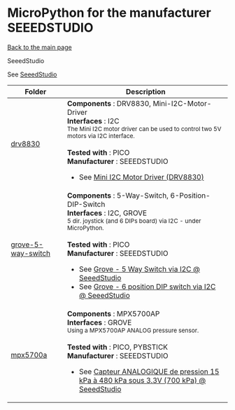 # MicroPython for the manufacturer SEEEDSTUDIO
[Back to the main page](../../readme.md)

SeeedStudio

See
[SeeedStudio](https://www.seeedstudio.com/)
<table>
<thead>
  <th>Folder</th><th>Description</th>
</thead>
<tbody>
  <tr><td><a href="../../../../tree/master/drv8830">drv8830</a></td>
      <td><strong>Components</strong> : DRV8830, Mini-I2C-Motor-Driver<br />
      <strong>Interfaces</strong> : I2C<br />
<small>The Mini I2C motor driver can be used to control two 5V motors via I2C interface.</small><br/><br />
      <strong>Tested with</strong> : PICO<br />
      <strong>Manufacturer</strong> : SEEEDSTUDIO<br />
<ul>
<li>See <a href="https://www.seeedstudio.com/Grove-I2C-Mini-Motor-Driver.html">Mini I2C Motor Driver (DRV8830)</a></li>
</ul>
      </td>
  </tr>
  <tr><td><a href="../../../../tree/master/grove-5-way-switch">grove-5-way-switch</a></td>
      <td><strong>Components</strong> : 5-Way-Switch, 6-Position-DIP-Switch<br />
      <strong>Interfaces</strong> : I2C, GROVE<br />
<small>5 dir. joystick (and 6 DIPs board) via I2C - under MicroPython.</small><br/><br />
      <strong>Tested with</strong> : PICO<br />
      <strong>Manufacturer</strong> : SEEEDSTUDIO<br />
<ul>
<li>See <a href="https://www.seeedstudio.com/Grove-5-Way-Switch.html">Grove - 5 Way Switch via I2C @ SeeedStudio</a></li>
<li>See <a href="https://www.seeedstudio.com/Grove-6-Position-DIP-Switch.html">Grove - 6 position DIP switch via I2C @ SeeedStudio</a></li>
</ul>
      </td>
  </tr>
  <tr><td><a href="../../../../tree/master/mpx5700a">mpx5700a</a></td>
      <td><strong>Components</strong> : MPX5700AP<br />
      <strong>Interfaces</strong> : GROVE<br />
<small>Using a MPX5700AP ANALOG pressure sensor.</small><br/><br />
      <strong>Tested with</strong> : PICO, PYBSTICK<br />
      <strong>Manufacturer</strong> : SEEEDSTUDIO<br />
<ul>
<li>See <a href="https://www.seeedstudio.com/Grove-Integrated-Pressure-Sensor-Kit-MPX5700AP-p-4295.html">Capteur ANALOGIQUE de pression 15 kPa à 480 kPa sous 3.3V (700 kPa) @ SeeedStudio</a></li>
</ul>
      </td>
  </tr>
</tbody>
</table>
